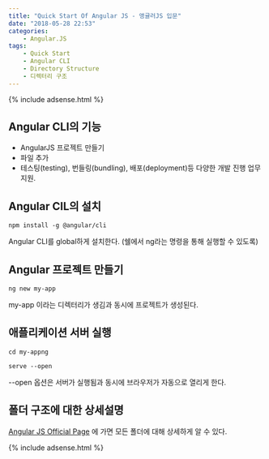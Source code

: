 ```yaml
---
title: "Quick Start Of Angular JS - 앵귤러JS 입문"
date: "2018-05-28 22:53"
categories:
    - Angular.JS
tags:
    - Quick Start
    - Angular CLI
    - Directory Structure
    - 디렉터리 구조
---
```


{% include adsense.html %}

## Angular CLI의 기능
- AngularJS 프로젝트 만들기
- 파일 추가
- 테스팅(testing), 번들링(bundling), 배포(deployment)등 다양한 개발 진행 업무 지원.

## Angular CIL의 설치
```npm install -g @angular/cli```

Angular CLI를 global하게 설치한다. (쉘에서 ng라는 명령을 통해 실행할 수 있도록)

## Angular 프로젝트 만들기
```ng new my-app```

my-app 이라는 디렉터리가 생김과 동시에 프로젝트가 생성된다.

## 애플리케이션 서버 실행
```cd my-appng```

```serve --open```

--open 옵션은 서버가 실행됨과 동시에 브라우저가 자동으로 열리게 한다.

## 폴더 구조에 대한 상세설명
[Angular JS Official Page](https://angular.io/guide/quickstart#the-src-folder)
에 가면 모든 폴더에 대해 상세하게 알 수 있다.

{% include adsense.html %}
